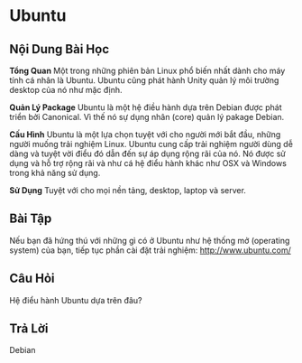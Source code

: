 # Ubuntu

## Nội Dung Bài Học

<b>Tổng Quan</b>
Một trong những phiên bản Linux phổ biến nhất dành cho máy tính cá nhân là Ubuntu. Ubuntu cũng phát hành Unity quản lý môi trường desktop của nó như mặc định.

<b>Quản Lý Package</b>
Ubuntu là một hệ điều hành dựa trên Debian được phát triển bởi Canonical. Vì thế nó sự dụng nhân (core) quản lý pakage Debian.

<b>Cấu Hình</b>
Ubuntu là một lựa chọn tuyệt với cho người mới bắt đầu, những người muống trải nghiệm Linux. Ubuntu cung cấp trải nghiệm người dùng dễ dàng và tuyệt vời điểu đó dẫn đến sự áp dụng rộng rãi của nó. Nó được sử dụng và hỗ trợ rộng rãi và như cá hệ điểu hành khác như OSX và Windows trong khả năng sử dụng.

<b>Sử Dụng</b>
Tuyệt với cho mọi nền tảng, desktop, laptop và server.

## Bài Tập

Nếu bạn đã hứng thú với những gì có ở Ubuntu như hệ thống mở (operating system) của bạn, tiếp tục phần cài đặt trải nghiệm: <a href='http://www.ubuntu.com/'>http://www.ubuntu.com/</a>

## Câu Hỏi

Hệ điểu hành Ubuntu dựa trên đâu?

## Trả Lời

Debian